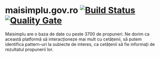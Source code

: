 # maisimplu.gov.ro [![Build Status](https://travis-ci.org/gov-ithub/maisimplu.gov.ro.svg?branch=master)](https://travis-ci.org/gov-ithub/maisimplu.gov.ro)  [![Quality Gate](https://sonarqube.com/api/badges/gate?key=com.qualinsight.plugins.sonarqube:qualinsight-plugins-sonarqube-badges)](https://sonarqube.com/dashboard?id=govithub:maisimplu)
Maisimplu are o baza de date cu peste 3700 de propuneri. Ne dorim ca această platformă să interacționeze mai mult cu cetățenii, să putem identifica pattern-uri la subiecte de interes, ca cetățenii să fie informați de rezultatul propunerii lor. 



